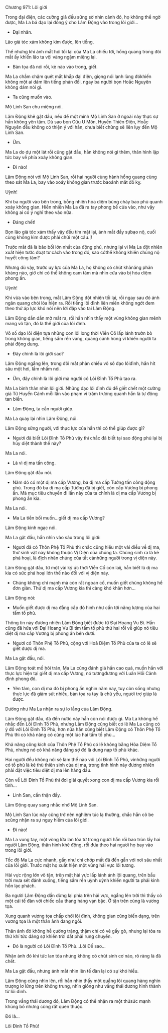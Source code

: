 




Chương 971: Lôi giới


Trong đại điện, các cường giả đều sững sờ nhìn cảnh đó, họ không thể ngờ được, Ma La bá đạo lại đồng ý cho Lâm Động vào trong lôi giới…

- Đại nhân.

Lão giả tóc xám không kìm được, lên tiếng.

Thế nhưng khi ánh mắt hơi tối lại của Ma La chiếu tới, hồng quang trong đôi mắt ấy khiến lão ta vội vàng ngậm miệng lại.

- Bản tọa đã nói rồi, kẻ nào vào trong, giết.

Ma La chầm chậm quét mắt khắp đại điện, giọng nói lạnh lùng đókhiến không một ai dám lên tiếng phản đối, ngay ba người bọn Hoắc Nguyên không dám nói gì.

- Ta cũng muốn vào.

Mộ Linh San chu miệng nói.

Lâm Động khẽ gật đầu, nếu để một mình Mộ Linh San ở ngoài này thực sự hắn không yên tâm. Dù sao bọn Cửu U Môn, Huyền Thiên Điện, Hoắc Nguyên đều không có thiện ý với hắn, chưa biết chừng sẽ liên lụy đến Mộ Linh San.

- Ừm.

Ma La do dự một lát rồi cũng gật đầu, hắn không nói gì thêm, thân hình lập tức bay về phía xoáy không gian.

- Đi nào!

Lâm Động nói với Mộ Linh San, rồi hai người cùng hành hồng quang cùng theo sát Ma La, bay vào xoáy không gian trước baoánh mắt đố kỵ.

Uỳnh!

Khi ba người vào bên trong, bỗng nhiên hỏa diệm bùng cháy bao phủ quanh xoáy không gian. Hiển nhiên Ma La đã ra tay phong bế cửa vào, như vậy không ai có ý nghĩ theo vào nữa.

- Đáng chết!

Bọn lão giả tóc xám thấy vậy đều tím mặt lại, ánh mắt đầy sựbạo nộ, cuối cùng không kìm được phải chửi một câu.|!

Trước mắt đã là bảo bối lớn nhất của động phủ, nhưng lại vì Ma La đột nhiên xuất hiện tước đoạt tư cách vào trong đó, sao cóthể không khiến chúng nộ huyết công tâm?

Nhưng dù vậy, trước uy lực của Ma La, họ không có chút khảnăng phản kháng nào, giờ chỉ có thể không cam tâm mà nhìn cửa vào bị hỏa diệm phong ấn.

Uỳnh!

Khi vừa vào bên trong, mắt Lâm Động đột nhiên tối lại, rồi ngay sau đó ánh ngân quang chói lòa hiện ra. Rồi tiếng lôi đình liên miên không ngớt đem theo thứ áp lực khó nói nên lời đập vào tai Lâm Động.

Lâm Động dần dần mở mắt ra, rồi hắn nhìn thấy một vùng không gian mênh mang vô tận, đó là thế giới của lôi đình.

Vô số đạo lôi điện tựa những con lôi long thời Viễn Cổ lấp lánh trườn bò trong không gian, tiếng sấm rền vang, quang cảnh hùng vĩ khiến người ta phải động dung.

- Đây chính là lôi giới sao?

Lâm Động ngẩng lên, trong đôi mắt phản chiếu vô sô đạo lôiđình, hắn hít sâu một hơi, lẩm nhẩm nói.

- Ừm, đây chính là lôi giới mà người có Lôi Đình Tổ Phù tạo ra.

Ma La bình thản nhìn lôi giới. Những đạo lôi đình đủ để giết chết một cường giả Tử Huyền Cảnh mỗi lần vào phạm vi trăm trượng quanh hắn là tự động tan biến.

- Lâm Động, ta cần ngươi giúp.

Ma La quay lại nhìn Lâm Động, nói.

Lâm Động sững người, với thực lực của hắn thì có thể giúp được gì?

- Ngươi đã biết Lôi Đình Tổ Phù vậy thì chắc đã biết tại sao động phủ lại bị hủy diệt thành thế này?

Ma La nói.

- Là vì dị ma tấn công.

Lâm Động gật đầu nói.

- Năm đó có một dị ma cấp Vương, ba dị ma cấp Tướng tấn công động phủ. Trong đó ba dị ma cấp Tướng đã bị giết, còn cấp Vương bị phong ấn. Mà mục tiêu chuyến đi lần này của ta chính là dị ma cấp Vương bị phong ấn kia.

Ma La nói.

- Ma La tiền bối muốn…giết dị ma cấp Vương?

Lâm Động kinh ngạc nói.

Ma La gật đầu, hắn nhìn vào sâu trong lôi giới:

- Ngươi đã có Thôn Phệ Tổ Phù thì chắc cũng hiểu một vài điều về dị ma, thứ sinh vật này không thuộc Vị Diện của chúng ta. Chúng sinh ra là kẻ phá hoại, là địch nhân chúng của tất cảnhững người trong vị diện này.

Lâm Động gật đầu, từ một vài ký ức thời Viễn Cổ còn laiị, hắn biết lũ dị ma kia có sức phá hoại lớn thế nào đối với vị diện này.

- Chúng không chỉ mạnh mà còn rất ngoan cố, muốn giết chúng không hề đơn giản. Thứ dị ma cấp Vương kia thì càng khó khăn hơn…

Lâm Động nói:

- Muốn giết được dị ma đẳng cấp đó hình như cần tới năng lượng của hai tấm tổ phủ.

Thông tin này đương nhiên Lâm Động biết được từ Đại Hoang Vu Bi. Hắn cũng đã hứa với Đại Hoang Vu Bi tìm tấm tổ phù thứ hai rồi về giúp nó tiêu diệt dị ma cấp Vương bị phong ấn bên dưới.

- Ngươi có Thôn Phệ Tổ Phù, cộng với Hoả Diệm Tổ Phù của ta có lẽ sẽ giết được dị ma.

Ma La gật đầu, nói.

Lâm Động toát mồ hôi trán, Ma La cũng đánh giá hắn cao quá, muốn hắn với thực lực hiện tại giết dị ma cấp Vương, nó tươngđương với Luân Hồi Cảnh đỉnh phong đó.

- Yên tâm, con dị ma đó bị phong ấn nghìn năm nay, tuy còn sống nhưng thực lực đã giảm sút nhiều, bản tọa ra tay là chủ yếu, ngươi trợ giúp là được.

Dường như Ma La nhận ra sự lo lắng của Lâm Động.

Lâm Động gật đầu, đã đến nước này hắn còn nói được gì. Ma La không hề nhắc đến Lôi Đình Tổ Phù, nhưng Lâm Động cũng biết có lẽ Ma La cũng có ý đồ với Lôi Đình Tổ Phù, hơn nữa hắn cũng biết Lâm Động có Thôn Phệ Tổ Phù thì có khả năng có cùng một lúc hai tấm tổ phù…

Khả năng công kích của Thôn Phệ Tổ Phù có lẽ không bằng Hỏa Diệm Tổ Phù, nhưng nó có khả năng đáng sợ đó là dung nạp tổ phù khác.

Hai người đều không nói sẽ làm thế nào với Lôi Đình Tổ Phù, vìnhững người có tổ phù là kẻ thù thiên sinh của dị ma, trong tình hình này đương nhiên phải đặt việc tiêu diệt dị ma lên hàng đầu.

Còn về Lôi Đình Tổ Phù thì đơi giải quyết xong con dị ma cấp Vương kia rồi tính…

- Linh San, cẩn thận đấy.

Lâm Động quay sang nhắc nhở Mộ Linh San.

Mộ Linh San lúc này cũng trở nên nghiêm túc lạ thường, chắc hẳn cô be scũng nhận ra sự nguy hiểm của lôi giới.

- Đi nào!

Ma La vung tay, một vòng lửa lan tỏa từ trong người hắn rồi bao trùn lấy hai người Lâm Động, thân hình khẽ động, rồi đưa theo hai ngươi họ bay vào trong lôi giới.

Tốc độ Ma La cực nhanh, gần như chỉ chớp mắt đã đến gần với nơi sâu nhất của lôi giới. Trước mặt họ xuất hiện một vùng hải vực lôi tương.

Hải vực rộng lớn vô tận, trên mặt hải vực lấp lánh ánh lôi quang, trên bầu trời mưa sét đánh xuống, tiếng sấm rền uỳnh uỳnh khiến người ta phải kinh hồn lạc phách.

Ba người Lâm Động dần dừng lại phía trên hải vực, ngẩng lên trời thì thấy có một cái tế đàn với chiếc cầu thang hàng vạn bậc. Ở tận trên cùng là vương tọa.

Xung quanh vương tọa chấp chới lôi đình, không gian cũng biến dạng, trên vương tọa là một thân ảnh đang ngồi.

Thân ảnh đó không hề cường tráng, thậm chí có vẻ gầy gò, nhưng lại tỏa ra thứ khí tức đáng sợ khiến trời đất phải rung chuyển.

- Đó là người có Lôi Đình Tổ Phù…Lôi Đế sao…

Nhân ảnh đó khí tức lan tỏa nhưng không có chút sinh cơ nào, rõ ràng là đã chết.

Ma La gật đầu, nhưng ánh mắt nhìn lên tế đàn lại có sự khó hiểu.

Lâm Động cũng nhìn lên, rồi hắn nhìn thấy một quầng lôi quang hàng nghìn trượng lơ lửng trên không trung, nhìn giống như vầng thái dương hình thành từ lôi đình.

Trong vầng thái dương đó, Lâm Động có thể nhận ra một thứsức mạnh khủng bố nhưng cũng rất quen thuộc.

Đó là…

Lôi Đình Tổ Phù!




